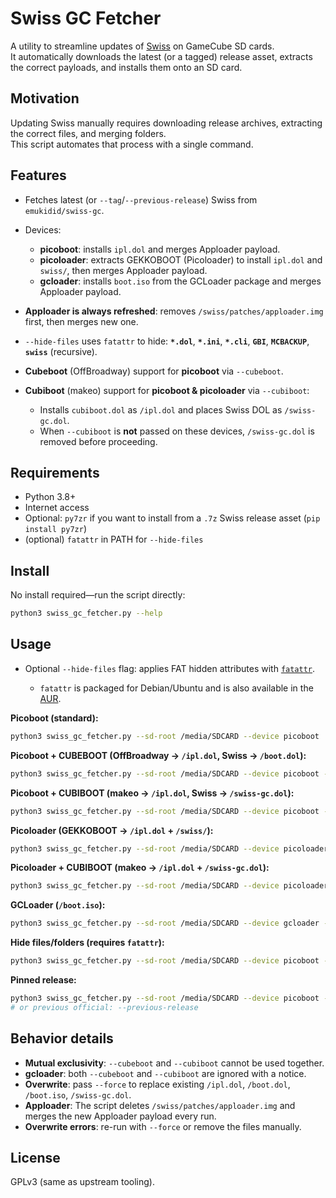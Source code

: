 # Swiss GC Fetcher

A utility to streamline updates of [Swiss](https://github.com/emukidid/swiss-gc) on GameCube SD cards.  
It automatically downloads the latest (or a tagged) release asset, extracts the correct payloads, and installs them onto an SD card.

## Motivation

Updating Swiss manually requires downloading release archives, extracting the correct files, and merging folders.  
This script automates that process with a single command.


## Features
- Fetches latest (or `--tag`/`--previous-release`) Swiss from `emukidid/swiss-gc`.
- Devices:
  - **picoboot**: installs `ipl.dol` and merges Apploader payload.
  - **picoloader**: extracts GEKKOBOOT (Picoloader) to install `ipl.dol` and `swiss/`, then merges Apploader payload.
  - **gcloader**: installs `boot.iso` from the GCLoader package and merges Apploader payload.
- **Apploader is always refreshed**: removes `/swiss/patches/apploader.img` first, then merges new one.
- `--hide-files` uses `fatattr` to hide: **`*.dol`**, **`*.ini`**, **`*.cli`**, **`GBI`**, **`MCBACKUP`**, **`swiss`** (recursive).

- **Cubeboot** (OffBroadway) support for **picoboot** via `--cubeboot`.
- **Cubiboot** (makeo) support for **picoboot & picoloader** via `--cubiboot`:
  - Installs `cubiboot.dol` as `/ipl.dol` and places Swiss DOL as `/swiss-gc.dol`.
  - When `--cubiboot` is **not** passed on these devices, `/swiss-gc.dol` is removed before proceeding.

## Requirements
- Python 3.8+
- Internet access
- Optional: `py7zr` if you want to install from a `.7z` Swiss release asset (`pip install py7zr`)
- (optional) `fatattr` in PATH for `--hide-files`

## Install
No install required—run the script directly:
```bash
python3 swiss_gc_fetcher.py --help
```

## Usage

- Optional `--hide-files` flag: applies FAT hidden attributes with [`fatattr`](https://tracker.debian.org/pkg/fatattr). 
 
  - `fatattr` is packaged for Debian/Ubuntu and is also available in the [AUR](https://aur.archlinux.org/packages/fatattr).

**Picoboot (standard):**
```bash
python3 swiss_gc_fetcher.py --sd-root /media/SDCARD --device picoboot
```

**Picoboot + CUBEBOOT (OffBroadway -> `/ipl.dol`, Swiss -> `/boot.dol`):**
```bash
python3 swiss_gc_fetcher.py --sd-root /media/SDCARD --device picoboot --cubeboot --force
```

**Picoboot + CUBIBOOT (makeo -> `/ipl.dol`, Swiss -> `/swiss-gc.dol`):**
```bash
python3 swiss_gc_fetcher.py --sd-root /media/SDCARD --device picoboot --cubiboot --force
```

**Picoloader (GEKKOBOOT -> `/ipl.dol` + `/swiss/`):**
```bash
python3 swiss_gc_fetcher.py --sd-root /media/SDCARD --device picoloader --force
```

**Picoloader + CUBIBOOT (makeo -> `/ipl.dol` + `/swiss-gc.dol`):**
```bash
python3 swiss_gc_fetcher.py --sd-root /media/SDCARD --device picoloader --cubiboot --force
```

**GCLoader (`/boot.iso`):**
```bash
python3 swiss_gc_fetcher.py --sd-root /media/SDCARD --device gcloader --force
```

**Hide files/folders (requires `fatattr`):**
```bash
python3 swiss_gc_fetcher.py --sd-root /media/SDCARD --device picoboot --hide-files
```

**Pinned release:**
```bash
python3 swiss_gc_fetcher.py --sd-root /media/SDCARD --device picoboot --tag v0.6r1913
# or previous official: --previous-release
```

## Behavior details
- **Mutual exclusivity**: `--cubeboot` and `--cubiboot` cannot be used together.
- **gcloader**: both `--cubeboot` and `--cubiboot` are ignored with a notice.
- **Overwrite**: pass `--force` to replace existing `/ipl.dol`, `/boot.dol`, `/boot.iso`, `/swiss-gc.dol`.
- **Apploader**: The script deletes `/swiss/patches/apploader.img` and merges the new Apploader payload every run.
- **Overwrite errors**: re-run with `--force` or remove the files manually.

## License
GPLv3 (same as upstream tooling).
